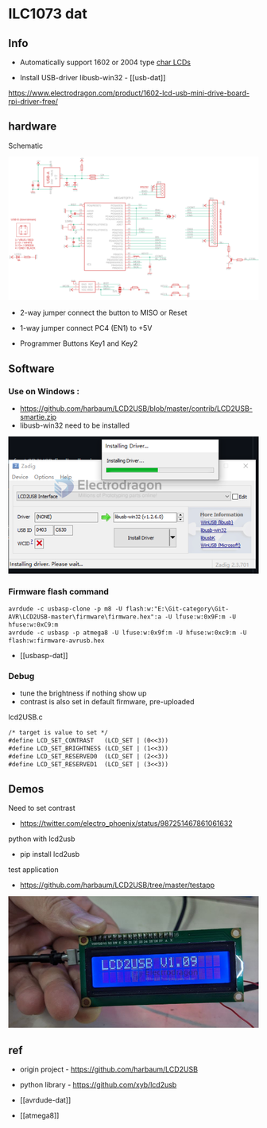
# ILC1073 dat 

## Info 
* Automatically support 1602 or 2004 type [char LCDs](https://w.electrodragon.com/w/Category:Char_LCDs)

* Install USB-driver libusb-win32 - [[usb-dat]]

https://www.electrodragon.com/product/1602-lcd-usb-mini-drive-board-rpi-driver-free/


## hardware 

Schematic 

![](2023-08-31-17-52-56.png)

- 2-way jumper connect the button to MISO or Reset 
- 1-way jumper connect PC4 (EN1) to +5V

- Programmer Buttons Key1 and Key2


## Software 

### Use on Windows : 

- https://github.com/harbaum/LCD2USB/blob/master/contrib/LCD2USB-smartie.zip
- libusb-win32 need to be installed 

![](2023-09-13-13-48-16.png)

### Firmware flash command

    avrdude -c usbasp-clone -p m8 -U flash:w:"E:\Git-category\Git-AVR\LCD2USB-master\firmware\firmware.hex":a -U lfuse:w:0x9F:m -U hfuse:w:0xC9:m 
    avrdude -c usbasp -p atmega8 -U lfuse:w:0x9f:m -U hfuse:w:0xc9:m -U flash:w:firmware-avrusb.hex

- [[usbasp-dat]]

### Debug 

- tune the brightness if nothing show up
- contrast is also set in default firmware, pre-uploaded
  
lcd2USB.c 
  
    /* target is value to set */
    #define LCD_SET_CONTRAST   (LCD_SET | (0<<3))
    #define LCD_SET_BRIGHTNESS (LCD_SET | (1<<3))
    #define LCD_SET_RESERVED0  (LCD_SET | (2<<3))
    #define LCD_SET_RESERVED1  (LCD_SET | (3<<3))

## Demos 

Need to set contrast 
- https://twitter.com/electro_phoenix/status/987251467861061632

python with lcd2usb 
- pip install lcd2usb

test application 
- https://github.com/harbaum/LCD2USB/tree/master/testapp

![](2023-09-19-18-48-30.png)


## ref 

- origin project - https://github.com/harbaum/LCD2USB
- python library - https://github.com/xyb/lcd2usb
- [[avrdude-dat]]

- [[atmega8]]